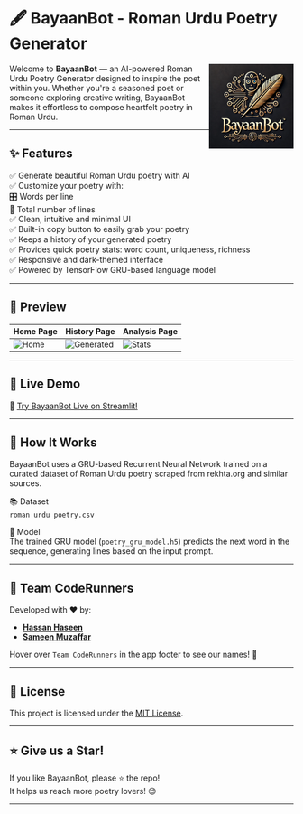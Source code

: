 # 🖋️ BayaanBot - Roman Urdu Poetry Generator

<img src="https://github.com/hassanhaseen/BayaanBot/blob/main/assets/logo.png?raw=true" alt="BayaanBot Logo" width=150 align="right" />

Welcome to **BayaanBot** — an AI-powered Roman Urdu Poetry Generator designed to inspire the poet within you. Whether you're a seasoned poet or someone exploring creative writing, BayaanBot makes it effortless to compose heartfelt poetry in Roman Urdu.

---

## ✨ Features

✅ Generate beautiful Roman Urdu poetry with AI  
✅ Customize your poetry with:  
   🎛️ Words per line  
   📝 Total number of lines  
✅ Clean, intuitive and minimal UI  
✅ Built-in copy button to easily grab your poetry  
✅ Keeps a history of your generated poetry  
✅ Provides quick poetry stats: word count, uniqueness, richness  
✅ Responsive and dark-themed interface  
✅ Powered by TensorFlow GRU-based language model  

---

## 📸 Preview

| Home Page | History Page | Analysis Page |
|-----------|------------------|--------------|
| ![Home](https://i.imgur.com/5CXc4iD.png) | ![Generated](https://i.imgur.com/qfTc3Rx.png) | ![Stats](https://i.imgur.com/3wvbMEN.png) |

---

## 🚀 Live Demo

🔗 [Try BayaanBot Live on Streamlit!](https://bayaanbot.streamlit.app/)

---

## 🧠 How It Works

BayaanBot uses a GRU-based Recurrent Neural Network trained on a curated dataset of Roman Urdu poetry scraped from rekhta.org and similar sources.

📚 Dataset  
`roman urdu poetry.csv`

🧮 Model  
The trained GRU model (`poetry_gru_model.h5`) predicts the next word in the sequence, generating lines based on the input prompt.

---

## 🤝 Team CodeRunners

Developed with ❤️ by:  
- **[Hassan Haseen](https://github.com/hassanhaseen)**  
- **[Sameen Muzaffar](https://github.com/SameenRajpoot)**

Hover over `Team CodeRunners` in the app footer to see our names! 🎉

---

## 📝 License

This project is licensed under the [MIT License](LICENSE).

---


## ⭐️ Give us a Star!

If you like BayaanBot, please ⭐ the repo!  
It helps us reach more poetry lovers! 😊

---
